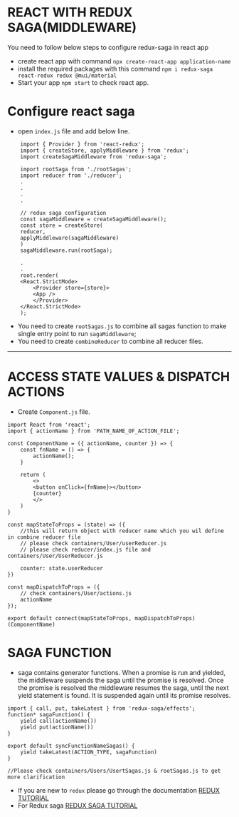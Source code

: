 # REACT WITH REDUX SAGA(MIDDLEWARE)
You need to follow below steps to configure redux-saga in react app

- create react app with command `npx create-react-app application-name`
- install the required packages with this command `npm i redux-saga react-redux redux @mui/material`
- Start your app `npm start` to check react app.

# Configure react saga
- open `index.js` file and add below line.
```
    import { Provider } from 'react-redux';
    import { createStore, applyMiddleware } from 'redux';
    import createSagaMiddleware from 'redux-saga';

    import rootSaga from './rootSagas';
    import reducer from './reducer';
    .
    .
    .
    .

    // redux saga configuration
    const sagaMiddleware = createSagaMiddleware();
    const store = createStore(
    reducer,
    applyMiddleware(sagaMiddleware)
    )
    sagaMiddleware.run(rootSaga);

    .
    .
    root.render(
    <React.StrictMode>
        <Provider store={store}>
        <App />
        </Provider>
    </React.StrictMode>
    );
```
- You need to create `rootSagas.js` to combine all sagas function to make single entry point to run `sagaMiddleware`;
- You need to create `combineReducer` to combine all reducer files.

---

# ACCESS STATE VALUES & DISPATCH ACTIONS
- Create `Component.js` file.
```
import React from 'react';
import { actionName } from 'PATH_NAME_OF_ACTION_FILE';

const ComponentName = ({ actionName, counter }) => {
    const fnName = () => {
        actionName();
    }

    return (
        <>
        <button onClick={fnName}></button>
        {counter}
        </>
    )
}

const mapStateToProps = (state) => ({
    //this will return object with reducer name which you wil define in combine reducer file
    // please check containers/User/userReducer.js
    // please check reducer/index.js file and containers/User/UserReducer.js

    counter: state.userReducer
})

const mapDispatchToProps = ({
    // check containers/User/actions.js
    actionName
});

export default connect(mapStateToProps, mapDispatchToProps)(ComponentName)
```

# SAGA FUNCTION
- saga contains generator functions. When a promise is run and yielded, the middleware suspends the saga until the promise is resolved. Once the promise is resolved the middleware resumes the saga, until the next yield statement is found. It is suspended again until its promise resolves.

```
import { call, put, takeLatest } from 'redux-saga/effects';
function* sagaFunction() {
    yield call(actionName())
    yield put(actionName())
}

export default syncFunctionNameSagas() {
    yield takeLatest(ACTION_TYPE, sagaFunction)
}

//Please check containers/Users/UsertSagas.js & rootSagas.js to get more clarification

```

- If you are new to `redux` please go through the documentation [REDUX TUTORIAL](https://react-redux.js.org/api/connect)
- For Redux saga [REDUX SAGA TUTORIAL](https://redux-saga.js.org/docs/introduction/BeginnerTutorial/)
